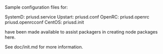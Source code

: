 Sample configuration files for:

SystemD: priusd.service
Upstart: priusd.conf
OpenRC:  priusd.openrc
         priusd.openrcconf
CentOS:  priusd.init

have been made available to assist packagers in creating node packages here.

See doc/init.md for more information.
